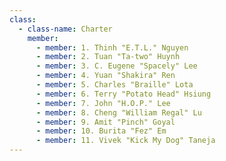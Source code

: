 ```yaml
---
class:
  - class-name: Charter
    member:
      - member: 1. Thinh "E.T.L." Nguyen
      - member: 2. Tuan "Ta-two" Huynh
      - member: 3. C. Eugene "Spacely" Lee
      - member: 4. Yuan "Shakira" Ren
      - member: 5. Charles "Braille" Lota
      - member: 6. Terry "Potato Head" Hsiung
      - member: 7. John "H.O.P." Lee
      - member: 8. Cheng "William Regal" Lu
      - member: 9. Amit "Pinch" Goyal
      - member: 10. Burita "Fez" Em
      - member: 11. Vivek "Kick My Dog" Taneja
---
```

